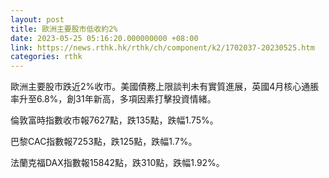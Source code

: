 ```yaml
---
layout: post
title: 歐洲主要股市低收約2%
date: 2023-05-25 05:16:20.000000000 +08:00
link: https://news.rthk.hk/rthk/ch/component/k2/1702037-20230525.htm
categories: rthk
---
```


歐洲主要股市跌近2%收市。美國債務上限談判未有實質進展，英國4月核心通脹率升至6.8%，創31年新高，多項因素打擊投資情緒。

倫敦富時指數收市報7627點，跌135點，跌幅1.75%。

巴黎CAC指數報7253點，跌125點，跌幅1.7%。

法蘭克福DAX指數報15842點，跌310點，跌幅1.92%。
